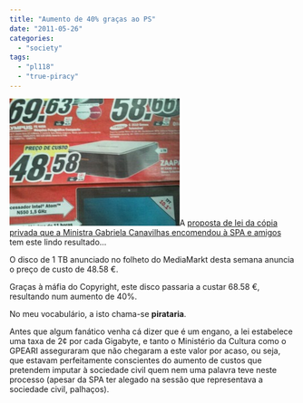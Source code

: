 ```yaml
---
title: "Aumento de 40% graças ao PS"
date: "2011-05-26"
categories: 
  - "society"
tags: 
  - "pl118"
  - "true-piracy"
---
```


[![](images/wpid-2011-05-26-12.34.56-300x225.jpg "wpid-2011-05-26-12.34.56.jpg")](http://blog.1407.org/wp-content/uploads/2011/05/wpid-2011-05-26-12.34.56.jpg)A [proposta de lei da cópia privada que a Ministra Gabriela Canavilhas encomendou à SPA e amigos](http://blog.1407.org/2011/05/03/proposta-do-ps-de-lei-da-copia-privada/) tem este lindo resultado...

O disco de 1 TB anunciado no folheto do MediaMarkt desta semana anuncia o preço de custo de 48.58 €.

Graças à máfia do Copyright, este disco passaria a custar 68.58 €, resultando num aumento de 40%.

No meu vocabulário, a isto chama-se **pirataria**.

Antes que algum fanático venha cá dizer que é um engano, a lei estabelece uma taxa de 2¢ por cada Gigabyte, e tanto o Ministério da Cultura como o GPEARI asseguraram que não chegaram a este valor por acaso, ou seja, que estavam perfeitamente conscientes do aumento de custos que pretendem imputar à sociedade civil quem nem uma palavra teve neste processo (apesar da SPA ter alegado na sessão que representava a sociedade civil, palhaços).
